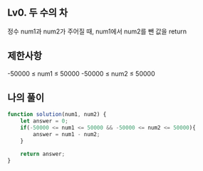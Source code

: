 ## Lv0. 두 수의 차
정수 num1과 num2가 주어질 때, num1에서 num2를 뺀 값을 return

## 제한사항

-50000 ≤ num1 ≤ 50000
-50000 ≤ num2 ≤ 50000

## 나의 풀이
```js
function solution(num1, num2) {
    let answer = 0;
    if(-50000 <= num1 <= 50000 && -50000 <= num2 <= 50000){
        answer = num1 - num2;      
    }

    return answer;
}
```
